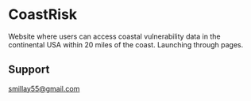 # CoastRisk
Website where users can access coastal vulnerability data in the continental USA within 20 miles of the coast. Launching through pages.


## Support
smillay55@gmail.com
